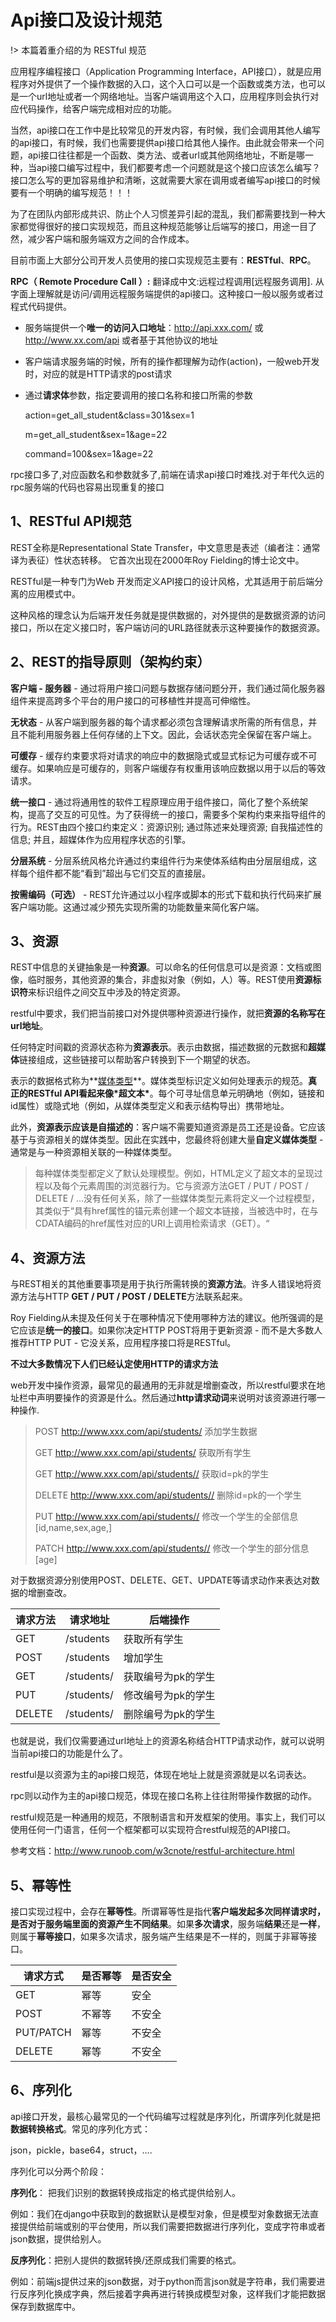 # Api接口及设计规范

!> 本篇着重介绍的为 RESTful 规范

应用程序编程接口（Application Programming Interface，API接口），就是应用程序对外提供了一个操作数据的入口，这个入口可以是一个函数或类方法，也可以是一个url地址或者一个网络地址。当客户端调用这个入口，应用程序则会执行对应代码操作，给客户端完成相对应的功能。

当然，api接口在工作中是比较常见的开发内容，有时候，我们会调用其他人编写的api接口，有时候，我们也需要提供api接口给其他人操作。由此就会带来一个问题，api接口往往都是一个函数、类方法、或者url或其他网络地址，不断是哪一种，当api接口编写过程中，我们都要考虑一个问题就是这个接口应该怎么编写？接口怎么写的更加容易维护和清晰，这就需要大家在调用或者编写api接口的时候要有一个明确的编写规范！！！

为了在团队内部形成共识、防止个人习惯差异引起的混乱，我们都需要找到一种大家都觉得很好的接口实现规范，而且这种规范能够让后端写的接口，用途一目了然，减少客户端和服务端双方之间的合作成本。



目前市面上大部分公司开发人员使用的接口实现规范主要有：**RESTful**、**RPC**。

**RPC（ Remote Procedure Call ）:** 翻译成中文:远程过程调用[远程服务调用]. 从字面上理解就是访问/调用远程服务端提供的api接口。这种接口一般以服务或者过程式代码提供。

- 服务端提供一个**唯一的访问入口地址**：http://api.xxx.com/ 或 http://www.xx.com/api 或者基于其他协议的地址

- 客户端请求服务端的时候，所有的操作都理解为动作(action)，一般web开发时，对应的就是HTTP请求的post请求

- 通过**请求体**参数，指定要调用的接口名称和接口所需的参数

  action=get_all_student&class=301&sex=1

  m=get_all_student&sex=1&age=22

  command=100&sex=1&age=22

rpc接口多了,对应函数名和参数就多了,前端在请求api接口时难找.对于年代久远的rpc服务端的代码也容易出现重复的接口

## 1、RESTful API规范

REST全称是Representational State Transfer，中文意思是表述（编者注：通常译为表征）性状态转移。 它首次出现在2000年Roy Fielding的博士论文中。

RESTful是一种专门为Web 开发而定义API接口的设计风格，尤其适用于前后端分离的应用模式中。

这种风格的理念认为后端开发任务就是提供数据的，对外提供的是数据资源的访问接口，所以在定义接口时，客户端访问的URL路径就表示这种要操作的数据资源。

## 2、REST的指导原则（架构约束）

**客户端 - 服务器** - 通过将用户接口问题与数据存储问题分开，我们通过简化服务器组件来提高跨多个平台的用户接口的可移植性并提高可伸缩性。

**无状态** - 从客户端到服务器的每个请求都必须包含理解请求所需的所有信息，并且不能利用服务器上任何存储的上下文。因此，会话状态完全保留在客户端上。

**可缓存** - 缓存约束要求将对请求的响应中的数据隐式或显式标记为可缓存或不可缓存。如果响应是可缓存的，则客户端缓存有权重用该响应数据以用于以后的等效请求。

**统一接口** - 通过将通用性的软件工程原理应用于组件接口，简化了整个系统架构，提高了交互的可见性。为了获得统一的接口，需要多个架构约束来指导组件的行为。REST由四个接口约束定义：资源识别; 通过陈述来处理资源; 自我描述性的信息; 并且，超媒体作为应用程序状态的引擎。

**分层系统** - 分层系统风格允许通过约束组件行为来使体系结构由分层层组成，这样每个组件都不能“看到”超出与它们交互的直接层。

**按需编码（可选）** - REST允许通过以小程序或脚本的形式下载和执行代码来扩展客户端功能。这通过减少预先实现所需的功能数量来简化客户端。

## 3、资源

REST中信息的关键抽象是一种**资源**。可以命名的任何信息可以是资源：文档或图像，临时服务，其他资源的集合，非虚拟对象（例如，人）等。REST使用**资源标识符**来标识组件之间交互中涉及的特定资源。

restful中要求，我们把当前接口对外提供哪种资源进行操作，就把**资源的名称写在url地址**。

任何特定时间戳的资源状态称为**资源表示**。表示由数据，描述数据的元数据和**超媒体**链接组成，这些链接可以帮助客户转换到下一个期望的状态。

表示的数据格式称为**[媒体类型](https://www.iana.org/assignments/media-types/media-types.xhtml)**。媒体类型标识定义如何处理表示的规范。**真正的RESTful API看起来像\*超文本\***。每个可寻址信息单元明确地（例如，链接和id属性）或隐式地（例如，从媒体类型定义和表示结构导出）携带地址。

此外，**资源表示应该是自描述的**：客户端不需要知道资源是员工还是设备。它应该基于与资源相关的媒体类型。因此在实践中，您最终将创建大量**自定义媒体类型** - 通常是与一种资源相关联的一种媒体类型。

> 每种媒体类型都定义了默认处理模型。例如，HTML定义了超文本的呈现过程以及每个元素周围的浏览器行为。它与资源方法GET / PUT / POST / DELETE / ...没有任何关系，除了一些媒体类型元素将定义一个过程模型，其类似于“具有href属性的锚元素创建一个超文本链接，当被选中时，在与CDATA编码的href属性对应的URI上调用检索请求（GET）。“

## 4、资源方法

与REST相关的其他重要事项是用于执行所需转换的**资源方法**。许多人错误地将资源方法与HTTP **GET / PUT / POST / DELETE**方法联系起来。

Roy Fielding从未提及任何关于在哪种情况下使用哪种方法的建议。他所强调的是它应该是**统一的接口**。如果你决定HTTP POST将用于更新资源 - 而不是大多数人推荐HTTP PUT - 它没关系，应用程序接口将是RESTful。



**不过大多数情况下人们已经认定使用HTTP的请求方法**

web开发中操作资源，最常见的最通用的无非就是增删查改，所以restful要求在地址栏中声明要操作的资源是什么。然后通过**http请求动词**来说明对该资源进行哪一种操作.

> POST http://www.xxx.com/api/students/ 添加学生数据
>
> GET http://www.xxx.com/api/students/ 获取所有学生
>
> GET http://www.xxx.com/api/students// 获取id=pk的学生
>
> DELETE http://www.xxx.com/api/students// 删除id=pk的一个学生
>
> PUT http://www.xxx.com/api/students// 修改一个学生的全部信息 [id,name,sex,age,]
>
> PATCH http://www.xxx.com/api/students// 修改一个学生的部分信息[age]

对于数据资源分别使用POST、DELETE、GET、UPDATE等请求动作来表达对数据的增删查改。

| 请求方法       | 请求地址               | 后端操作           |
| :----- | -------------- | ------------------ |
| GET    | /students      | 获取所有学生       |
| POST   | /students      | 增加学生           |
| GET    | /students/<pk> | 获取编号为pk的学生 |
| PUT    | /students/<pk> | 修改编号为pk的学生 |
| DELETE | /students/<pk> | 删除编号为pk的学生 |

也就是说，我们仅需要通过url地址上的资源名称结合HTTP请求动作，就可以说明当前api接口的功能是什么了。

restful是以资源为主的api接口规范，体现在地址上就是资源就是以名词表达。

rpc则以动作为主的api接口规范，体现在接口名称上往往附带操作数据的动作。



restful规范是一种通用的规范，不限制语言和开发框架的使用。事实上，我们可以使用任何一门语言，任何一个框架都可以实现符合restful规范的API接口。

参考文档：http://www.runoob.com/w3cnote/restful-architecture.html



## 5、幂等性

接口实现过程中，会存在**幂等性**。所谓幂等性是指代**客户端发起多次同样请求时，是否对于服务端里面的资源产生不同结果**。如果**多次请求**，服务端**结果**还是**一样**，则属于**幂等接口**，如果多次请求，服务端产生结果是不一样的，则属于非幂等接口。

| 请求方式  | 是否幂等 | 是否安全 |
| --------- | -------- | -------- |
| GET       | 幂等     | 安全     |
| POST      | 不幂等   | 不安全   |
| PUT/PATCH | 幂等     | 不安全   |
| DELETE    | 幂等     | 不安全   |

## 6、序列化

api接口开发，最核心最常见的一个代码编写过程就是序列化，所谓序列化就是把**数据转换格式**。常见的序列化方式：

json，pickle，base64，struct，….

序列化可以分两个阶段：

**序列化**： 把我们识别的数据转换成指定的格式提供给别人。

例如：我们在django中获取到的数据默认是模型对象，但是模型对象数据无法直接提供给前端或别的平台使用，所以我们需要把数据进行序列化，变成字符串或者json数据，提供给别人。

**反序列化**：把别人提供的数据转换/还原成我们需要的格式。

例如：前端js提供过来的json数据，对于python而言json就是字符串，我们需要进行反序列化换成字典，然后接着字典再进行转换成模型对象，这样我们才能把数据保存到数据库中。
